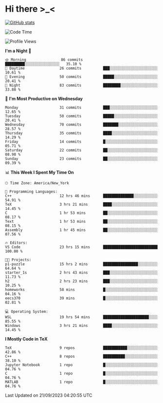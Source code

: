 # Hi there \>_<

[![GitHub stats](https://github-readme-stats.vercel.app/api?username=ARessegetesStery&show_icons=true&theme=transparent)](https://github.com/anuraghazra/github-readme-stats)

<!--START_SECTION:waka-->
![Code Time](http://img.shields.io/badge/Code%20Time-323%20hrs%2025%20mins-blue)

![Profile Views](http://img.shields.io/badge/Profile%20Views-0-blue)

**I'm a Night 🦉** 

```text
🌞 Morning                86 commits          █████████░░░░░░░░░░░░░░░░   35.10 % 
🌆 Daytime                26 commits          ███░░░░░░░░░░░░░░░░░░░░░░   10.61 % 
🌃 Evening                50 commits          █████░░░░░░░░░░░░░░░░░░░░   20.41 % 
🌙 Night                  83 commits          ████████░░░░░░░░░░░░░░░░░   33.88 % 
```
📅 **I'm Most Productive on Wednesday** 

```text
Monday                   31 commits          ███░░░░░░░░░░░░░░░░░░░░░░   12.65 % 
Tuesday                  50 commits          █████░░░░░░░░░░░░░░░░░░░░   20.41 % 
Wednesday                70 commits          ███████░░░░░░░░░░░░░░░░░░   28.57 % 
Thursday                 35 commits          ████░░░░░░░░░░░░░░░░░░░░░   14.29 % 
Friday                   14 commits          █░░░░░░░░░░░░░░░░░░░░░░░░   05.71 % 
Saturday                 22 commits          ██░░░░░░░░░░░░░░░░░░░░░░░   08.98 % 
Sunday                   23 commits          ██░░░░░░░░░░░░░░░░░░░░░░░   09.39 % 
```


📊 **This Week I Spent My Time On** 

```text
🕑︎ Time Zone: America/New_York

💬 Programming Languages: 
C++                      12 hrs 46 mins      ██████████████░░░░░░░░░░░   54.91 % 
TeX                      3 hrs 21 mins       ████░░░░░░░░░░░░░░░░░░░░░   14.45 % 
C                        1 hr 53 mins        ██░░░░░░░░░░░░░░░░░░░░░░░   08.17 % 
Text                     1 hr 53 mins        ██░░░░░░░░░░░░░░░░░░░░░░░   08.15 % 
Assembly                 1 hr 45 mins        ██░░░░░░░░░░░░░░░░░░░░░░░   07.56 % 

🔥 Editors: 
VS Code                  23 hrs 15 mins      █████████████████████████   100.00 % 

🐱‍💻 Projects: 
p1-puzzle                15 hrs 2 mins       ████████████████░░░░░░░░░   64.64 % 
starter_1s               2 hrs 43 mins       ███░░░░░░░░░░░░░░░░░░░░░░   11.73 % 
h2                       2 hrs 23 mins       ███░░░░░░░░░░░░░░░░░░░░░░   10.25 % 
homeworks                58 mins             █░░░░░░░░░░░░░░░░░░░░░░░░   04.16 % 
eecs370                  39 mins             █░░░░░░░░░░░░░░░░░░░░░░░░   02.81 % 

💻 Operating System: 
WSL                      19 hrs 54 mins      █████████████████████░░░░   85.55 % 
Windows                  3 hrs 21 mins       ████░░░░░░░░░░░░░░░░░░░░░   14.45 % 
```

**I Mostly Code in TeX** 

```text
TeX                      9 repos             ███████████░░░░░░░░░░░░░░   42.86 % 
C++                      8 repos             ██████████░░░░░░░░░░░░░░░   38.10 % 
Jupyter Notebook         1 repo              █░░░░░░░░░░░░░░░░░░░░░░░░   04.76 % 
C                        1 repo              █░░░░░░░░░░░░░░░░░░░░░░░░   04.76 % 
MATLAB                   1 repo              █░░░░░░░░░░░░░░░░░░░░░░░░   04.76 % 
```




 Last Updated on 21/09/2023 04:20:55 UTC
<!--END_SECTION:waka-->
